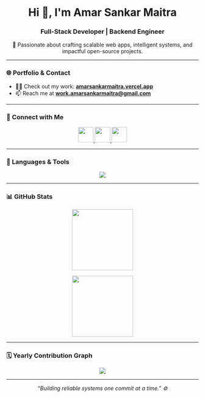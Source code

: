 <!-- Profile Header -->
<h1 align="center">Hi 👋, I'm Amar Sankar Maitra</h1>
<h3 align="center">Full-Stack Developer | Backend Engineer</h3>

<p align="center">
  🚀 Passionate about crafting scalable web apps, intelligent systems, and impactful open-source projects.
</p>

---

### 🌐 Portfolio & Contact
- 👨‍💻 Check out my work: [**amarsankarmaitra.vercel.app**](https://amarsankarmaitra.vercel.app)
- 📫 Reach me at **work.amarsankarmaitra@gmail.com**

---

### 🤝 Connect with Me
<p align="center">
  <a href="https://linkedin.com/in/amarsankarmaitra" target="_blank" rel="noopener noreferrer">
    <img src="https://skillicons.dev/icons?i=linkedin" height="40" />
  </a>
  <a href="https://instagram.com/_riijuu__" target="_blank" rel="noopener noreferrer">
    <img src="https://skillicons.dev/icons?i=instagram" height="40" />
  </a>
  <a href="mailto:work.amarsankarmaitra@gmail.com" target="_blank" rel="noopener noreferrer">
    <img src="https://skillicons.dev/icons?i=gmail" height="40" />
  </a>
</p>

---

### 🧰 Languages & Tools
<p align="center">
  <img src="https://skillicons.dev/icons?i=react,nextjs,typescript,javascript,tailwind,express,nodejs,python,java,mysql,postgresql,mongodb,supabase,docker,git,figma,linux,matlab" />
</p>

---

### 📊 GitHub Stats
<p align="center">
  <img src="https://github-readme-stats.vercel.app/api?username=omegaopinmthechat&show_icons=true&theme=tokyonight&hide_border=true" height="160" />
</p>

<p align="center">
  <img src="https://github-readme-stats.vercel.app/api/top-langs/?username=omegaopinmthechat&layout=compact&theme=tokyonight&hide_border=true" height="160" />
</p>

---

### 🗓️ Yearly Contribution Graph
<p align="center">
  <img src="https://github-readme-activity-graph.vercel.app/graph?username=omegaopinmthechat&theme=tokyo-night&hide_border=true&area=true&custom_title=Yearly%20Contributions&radius=10&bg_color=1a1b27&color=70a5fd&line=70a5fd&point=bf91f3&hide_title=false&area_color=70a5fd" />
</p>

---

<p align="center">
  <i>“Building reliable systems one commit at a time.” ⚙️</i>
</p>
